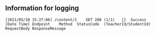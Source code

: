 ## Information for logging

```
[2021/03/10 15:27:06] /content/1	GET	200	(1/1)	{}	Success
[Date Time] Endpoint    Method  StatusCode  (TeacherId/StudentId)   RequestBody ResponseMessage
```